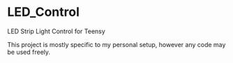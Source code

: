 LED_Control
===========

LED Strip Light Control for Teensy

This project is mostly specific to my personal setup, however any code may be used freely.

